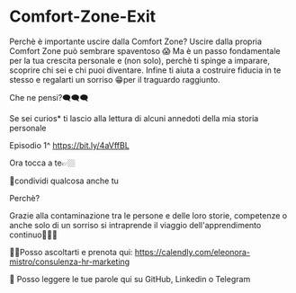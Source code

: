 # Comfort-Zone-Exit
Perchè è importante uscire dalla Comfort Zone?
Uscire dalla propria Comfort Zone può sembrare spaventoso  😱
Ma è un passo fondamentale per la tua  crescita personale e (non solo), perchè ti spinge a imparare, scoprire chi sei e chi puoi diventare. Infine ti aiuta a costruire  fiducia in te stesso e regalarti un sorriso 😁per il traguardo raggiunto.

Che ne pensi?🗨️🗨️🗨️

Se sei curios* ti lascio alla lettura di alcuni annedoti della mia storia personale

Episodio 1^ https://bit.ly/4aVffBL

Ora tocca a te👉🏼

🔗condividi qualcosa anche tu

Perchè?

Grazie alla contaminazione tra le persone e delle loro storie, competenze o anche solo di un sorriso si intraprende il viaggio dell'apprendimento continuo👣👣👣

👂🏼Posso ascoltarti e prenota qui: https://calendly.com/eleonora-mistro/consulenza-hr-marketing

👀 Posso leggere le tue parole qui su GitHub, Linkedin o Telegram



